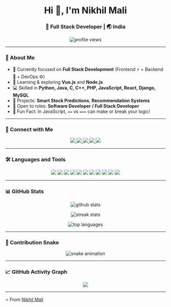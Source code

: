 <h1 align="center">Hi 👋, I'm Nikhil Mali</h1>
<h3 align="center">🚀 Full Stack Developer | 🌏 India</h3>

<p align="center">
  <img src="https://komarev.com/ghpvc/?username=nikhilkeshavmali&label=Profile%20views&color=0e75b6&style=flat" alt="profile views" />
</p>

---

### 🌟 About Me  
- 🔭 Currently focused on **Full Stack Development** (Frontend ⚡ + Backend 💾 + DevOps ⚙️)  
- 🌱 Learning & exploring **Vue.js** and **Node.js**  
- 💻 Skilled in **Python, Java, C, C++, PHP, JavaScript, React, Django, MySQL**  
- 🚀 Projects: **Smart Stock Predictions**, **Recommendation Systems**  
- 💼 Open to roles: **Software Developer / Full Stack Developer**  
- 🤯 Fun Fact: In JavaScript, `==` vs `===` can make or break your logic!  

---

### 🔗 Connect with Me
<p align="center">
  <a href="https://linkedin.com/in/nikhil-mali-4038212ab" target="blank">
    <img src="https://img.shields.io/badge/-LinkedIn-blue?logo=linkedin&style=for-the-badge" />
  </a>
  <a href="mailto:nikhilmali27103@gmail.com">
    <img src="https://img.shields.io/badge/-Gmail-red?logo=gmail&style=for-the-badge" />
  </a>
  <a href="https://twitter.com/yourtwitter" target="blank">
    <img src="https://img.shields.io/badge/-Twitter-blue?logo=twitter&style=for-the-badge" />
  </a>
  <a href="https://www.instagram.com/nikhil_mali_37/" target="blank">
    <img src="https://img.shields.io/badge/-Instagram-E4405F?logo=instagram&style=for-the-badge" />
  </a>
  <a href="https://yourportfolio.com" target="blank">
    <img src="https://img.shields.io/badge/-Portfolio-black?logo=web&style=for-the-badge" />
  </a>
</p>

---

### 🛠️ Languages and Tools
<p align="center">
<img src="https://img.shields.io/badge/Python-3776AB?style=for-the-badge&logo=python&logoColor=white"/>
<img src="https://img.shields.io/badge/Java-ED8B00?style=for-the-badge&logo=java&logoColor=white"/>
<img src="https://img.shields.io/badge/C-00599C?style=for-the-badge&logo=c&logoColor=white"/>
<img src="https://img.shields.io/badge/C++-00599C?style=for-the-badge&logo=c%2B%2B&logoColor=white"/>
<img src="https://img.shields.io/badge/PHP-777BB4?style=for-the-badge&logo=php&logoColor=white"/>
<img src="https://img.shields.io/badge/MySQL-4479A1?style=for-the-badge&logo=mysql&logoColor=white"/>
<img src="https://img.shields.io/badge/React-20232A?style=for-the-badge&logo=react&logoColor=61DAFB"/>
<img src="https://img.shields.io/badge/Django-092E20?style=for-the-badge&logo=django&logoColor=white"/>
<img src="https://img.shields.io/badge/HTML5-E34F26?style=for-the-badge&logo=html5&logoColor=white"/>
<img src="https://img.shields.io/badge/CSS3-1572B6?style=for-the-badge&logo=css3&logoColor=white"/>
<img src="https://img.shields.io/badge/JavaScript-F7DF1E?style=for-the-badge&logo=javascript&logoColor=black"/>
</p>

---

### 📊 GitHub Stats
<p align="center">
  <img src="https://github-readme-stats.vercel.app/api?username=nikhilkeshavmali&show_icons=true&theme=radical" alt="github stats" />
</p>

<p align="center">
  <img src="https://github-readme-streak-stats.herokuapp.com/?user=nikhilkeshavmali&theme=radical" alt="streak stats" />
</p>

<p align="center">
  <img src="https://github-readme-stats.vercel.app/api/top-langs/?username=nikhilkeshavmali&layout=compact&theme=radical" alt="top languages" />
</p>

---

### 🐍 Contribution Snake
<p align="center">
  <img src="https://github.com/nikhilkeshavmali/nikhilkeshavmali/blob/output/github-contribution-grid-snake.svg" alt="snake animation" />
</p>



---

### 📈 GitHub Activity Graph
<p align="center">
  <img src="https://github-readme-activity-graph.vercel.app/graph?username=nikhilkeshavmali&theme=radical" />
</p>

---

⭐️ From [Nikhil Mali](https://github.com/nikhilkeshavmali)
